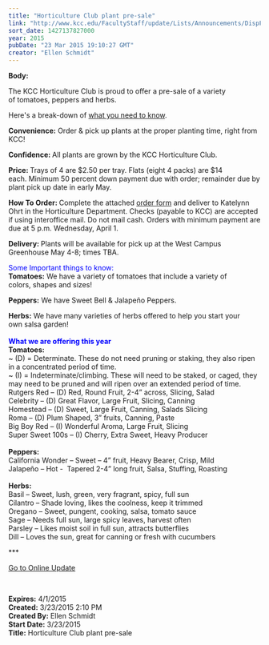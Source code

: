 ```yaml
---
title: "Horticulture Club plant pre-sale"
link: "http://www.kcc.edu/FacultyStaff/update/Lists/Announcements/DispForm.aspx?ID=1862"
sort_date: 1427137827000
year: 2015
pubDate: "23 Mar 2015 19:10:27 GMT"
creator: "Ellen Schmidt"
---
```


<div><b>Body:</b> <div class="ExternalClassA328A336E60449B8A57EE7F7E419ADA8"><p>​The KCC Horticulture Club is proud to offer a pre-sale of a variety of tomatoes, peppers and herbs.</p>
<p>Here's a break-down of <a href="/students/studentlife/Documents/Hort-Pre-Sale-Details.pdf">what you need to know</a>.</p>
<p><strong>Convenience:</strong> Order &amp; pick up plants at the proper planting time, right from KCC!</p>
<p><strong>Confidence: </strong>All plants are grown by the KCC Horticulture Club.</p>
<p><strong>Price: </strong>Trays of 4 are $2.50 per tray. Flats (eight 4 packs) are $14 each. Minimum 50 percent down payment due with order; remainder due by plant pick up date in early May.</p>
<p><strong>How To Order: </strong>Complete the attached <a href="/students/studentlife/Documents/Hort-club-Pre-Sale-Order-Form.pdf">order form</a> and deliver to Katelynn Ohrt in the Horticulture Department. Checks (payable to KCC) are accepted if using interoffice mail. Do not mail cash. Orders with minimum payment are due at 5 p.m. Wednesday, April 1. </p>
<p><strong>Delivery: </strong>Plants will be available for pick up at the West Campus Greenhouse May 4-8; times TBA.</p>
<p><span style="color:blue">Some Important things to know:</span><br /><strong>Tomatoes:</strong> We have a variety of tomatoes that include a variety of colors, shapes and sizes!</p>
<p><strong>Peppers:</strong> We have Sweet Bell &amp; Jalapeño Peppers.</p>
<p><strong>Herbs:</strong> We have many varieties of herbs offered to help you start your own salsa garden!<br /><br /><strong style="color:blue">What we are offering this year</strong><br /><strong>Tomatoes:<br /></strong>~ (D) = Determinate. These do not need pruning or staking, they also ripen in a concentrated period of time.<br />~ (I) = Indeterminate/climbing. These will need to be staked, or caged, they may need to be pruned and will ripen over an extended period of time.<br />Rutgers Red – (D) Red, Round Fruit, 2-4” across, Slicing, Salad<br />Celebrity – (D) Great Flavor, Large Fruit, Slicing, Canning<br />Homestead – (D) Sweet, Large Fruit, Canning, Salads Slicing<br />Roma – (D) Plum Shaped, 3” fruits, Canning, Paste<br />Big Boy Red – (I) Wonderful Aroma, Large Fruit, Slicing<br />Super Sweet 100s – (I) Cherry, Extra Sweet, Heavy Producer<br /><br /><strong>Peppers: </strong><br />California Wonder – Sweet – 4” fruit, Heavy Bearer, Crisp, Mild<br />Jalapeño – Hot -  Tapered 2-4” long fruit, Salsa, Stuffing, Roasting<br /><br /><strong>Herbs: </strong><br />Basil – Sweet, lush, green, very fragrant, spicy, full sun<br />Cilantro – Shade loving, likes the coolness, keep it trimmed<br />Oregano – Sweet, pungent, cooking, salsa, tomato sauce<br />Sage – Needs full sun, large spicy leaves, harvest often<br />Parsley – Likes moist soil in full sun, attracts butterflies<br />Dill – Loves the sun, great for canning or fresh with cucumbers     <br /></p>
<p>***</p>
<p><a href="/update">Go to Online Update</a></p>
<p><br /></p></div></div>
<div><b>Expires:</b> 4/1/2015</div>
<div><b>Created:</b> 3/23/2015 2:10 PM</div>
<div><b>Created By:</b> Ellen Schmidt</div>
<div><b>Start Date:</b> 3/23/2015</div>
<div><b>Title:</b> Horticulture Club plant pre-sale</div>

